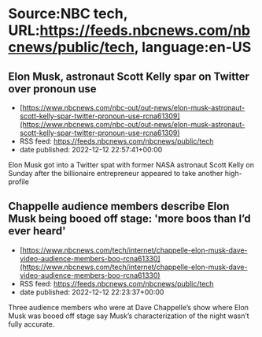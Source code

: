 # Source:NBC tech, URL:https://feeds.nbcnews.com/nbcnews/public/tech, language:en-US

## Elon Musk, astronaut Scott Kelly spar on Twitter over pronoun use
 - [https://www.nbcnews.com/nbc-out/out-news/elon-musk-astronaut-scott-kelly-spar-twitter-pronoun-use-rcna61309](https://www.nbcnews.com/nbc-out/out-news/elon-musk-astronaut-scott-kelly-spar-twitter-pronoun-use-rcna61309)
 - RSS feed: https://feeds.nbcnews.com/nbcnews/public/tech
 - date published: 2022-12-12 22:57:41+00:00

Elon Musk got into a Twitter spat with former NASA astronaut Scott Kelly on Sunday after the billionaire entrepreneur appeared to take another high-profile

## Chappelle audience members describe Elon Musk being booed off stage: 'more boos than I’d ever heard'
 - [https://www.nbcnews.com/tech/internet/chappelle-elon-musk-dave-video-audience-members-boo-rcna61330](https://www.nbcnews.com/tech/internet/chappelle-elon-musk-dave-video-audience-members-boo-rcna61330)
 - RSS feed: https://feeds.nbcnews.com/nbcnews/public/tech
 - date published: 2022-12-12 22:23:37+00:00

Three audience members who were at Dave Chappelle’s show where Elon Musk was booed off stage say Musk’s characterization of the night wasn’t fully accurate.


